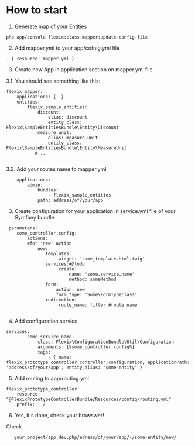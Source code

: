 # How to start
1. Generate map of your Entities
 ```
php app/console flexix:class-mapper:update-config-file
```
2. Add mapper.yml to your app/cofnig.yml file 
 ```
 - { resource: mapper.yml }
```
3. Create new App in application section on mapper.yml file

 3.1. You should see something like this:
```
flexix_mapper:
    applications: {  }
    entities:
        flexix_sample_entities:
            discount:
                alias: discount
                entity_class: Flexix\SampleEntitiesBundle\Entity\Discount
            measure_unit:
                alias: measure-unit
                entity_class: Flexix\SampleEntitiesBundle\Entity\MeasureUnit
           #...
            
```

 3.2. Add your routes name to mapper.yml
```
    applications:
        admin:
            bundles:
                - flexix_sample_entities
            path: address/of/your/app 
```
3. Create configuration for your application in service.yml file of your Symfony bundle

````
 parameters:    
    some_controller.config: 
        actions: 
        #for 'new' action
            new:
               templates:
                    widget: 'some_template.html.twig'
               services:#@todo
                    create:
                        name: 'some.service.name'
                        method: someMethod
               form: 
                   action: new 
                   form_type: 'Some\FormTypeClass'
               redirection: 
                    route_name: filter #route name
     
````

4. Add configuration service

```
services:
        some_service_name:
            class: Flexix\ConfigurationBundle\Util\Configuration
            arguments: [%some_controller.config%]
            tags:
                - { name: flexix_prototype_controller.controller_configuration, applicationPath: 'address/of/your/app', entity_alias: 'some-entity' }       

```
5. Add routing to app/routing.yml
```
flexix_prototype_controller:
    resource: "@FlexixPrototypeControllerBundle/Resources/config/routing.yml"
    prefix:   /
```
6. Yes, it's done, check your browswer!

Check 
```
   your_project/app_dev.php/adress/of/your/app/-/some-entity/new/
```

